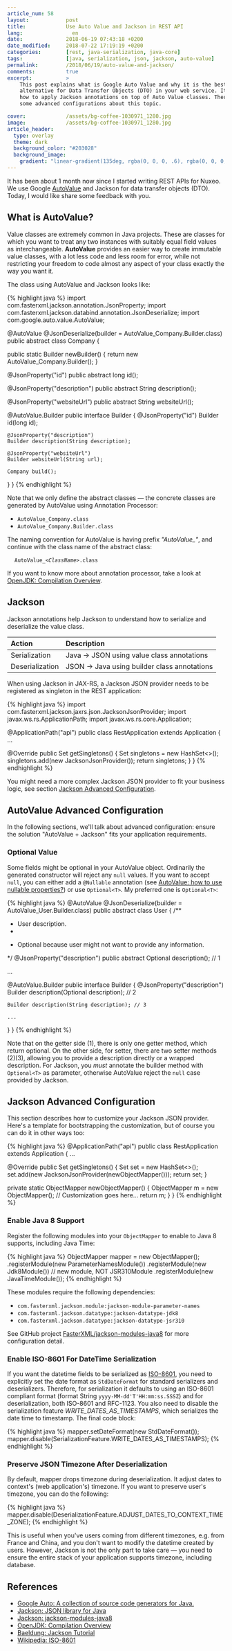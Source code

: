 ```yaml
---
article_num: 58
layout:            post
title:             Use Auto Value and Jackson in REST API
lang:                en
date:              2018-06-19 07:43:18 +0200
date_modified:     2018-07-22 17:19:19 +0200
categories:        [rest, java-serialization, java-core]
tags:              [java, serialization, json, jackson, auto-value]
permalink:         /2018/06/19/auto-value-and-jackson/
comments:          true
excerpt:           >
    This post explains what is Google Auto Value and why it is the best
    alternative for Data Transfer Objects (DTO) in your web service. It shares
    how to apply Jackson annotations on top of Auto Value classes. There're also
    some advanced configurations about this topic.

cover:             /assets/bg-coffee-1030971_1280.jpg
image:             /assets/bg-coffee-1030971_1280.jpg
article_header:
  type: overlay
  theme: dark
  background_color: "#203028"
  background_image:
    gradient: "linear-gradient(135deg, rgba(0, 0, 0, .6), rgba(0, 0, 0, .4))"
---
```


It has been about 1 month now since I started writing REST APIs for Nuxeo. We
use Google [AutoValue][1] and Jackson for data transfer objects (DTO). Today, I
would like share some feedback with you.

## What is AutoValue?

Value classes are extremely common in Java projects. These are classes for
which you want to treat any two instances with suitably equal field values as
interchangeable. **AutoValue** provides an easier way to create immutable value
classes, with a lot less code and less room for error, while not restricting
your freedom to code almost any aspect of your class exactly the way you want
it.

The class using AutoValue and Jackson looks like:

{% highlight java %}
import com.fasterxml.jackson.annotation.JsonProperty;
import com.fasterxml.jackson.databind.annotation.JsonDeserialize;
import com.google.auto.value.AutoValue;

@AutoValue
@JsonDeserialize(builder = AutoValue_Company.Builder.class)
public abstract class Company {

  public static Builder newBuilder() {
    return new AutoValue_Company.Builder();
  }

  @JsonProperty("id")
  public abstract long id();

  @JsonProperty("description")
  public abstract String description();

  @JsonProperty("websiteUrl")
  public abstract String websiteUrl();

  @AutoValue.Builder
  public interface Builder {
    @JsonProperty("id")
    Builder id(long id);

    @JsonProperty("description")
    Builder description(String description);

    @JsonProperty("websiteUrl")
    Builder websiteUrl(String url);

    Company build();
  }
}
{% endhighlight %}

Note that we only define the abstract classes — the concrete classes are
generated by AutoValue using Annotation Processor:

- `AutoValue_Company.class`
- `AutoValue_Company.Builder.class`

The naming convention for AutoValue is having prefix _"AutoValue\_"_, and
continue with the class name of the abstract class:

<pre>
  <code class="highlighter-rouge">AutoValue_<i>&lt;ClassName&gt;</i>.class</code>
</pre>

If you want to know more about annotation processor, take a look at [OpenJDK:
Compilation Overview][3].

## Jackson

Jackson annotations help Jackson to understand how to serialize and deserialize
the value class.

Action          | Description
:-------------- | :----------
Serialization   | Java → JSON using value class annotations
Deserialization | JSON → Java using builder class annotations

When using Jackson in JAX-RS, a Jackson JSON provider needs to be registered as
singleton in the REST application:

{% highlight java %}
import com.fasterxml.jackson.jaxrs.json.JacksonJsonProvider;
import javax.ws.rs.ApplicationPath;
import javax.ws.rs.core.Application;

@ApplicationPath("api")
public class RestApplication extends Application {
  ...

  @Override
  public Set<Object> getSingletons() {
    Set<Object> singletons = new HashSet<>();
    singletons.add(new JacksonJsonProvider());
    return singletons;
  }
}
{% endhighlight %}

You might need a more complex Jackson JSON provider to fit your business logic,
see section [Jackson Advanced Configuration](#jackson-advanced-configuration).

## AutoValue Advanced Configuration

In the following sections, we'll talk about advanced configuration: ensure the
solution "AutoValue + Jackson" fits your application requirements.

### Optional Value

Some fields might be optional in your AutoValue object. Ordinarily the
generated constructor will reject any `null` values. If you want to accept
`null`, you can either add a `@Nullable` annotation (see [AutoValue: how to
use nullable properties?][5]) or use `Optional<T>`. My preferred one is
`Optional<T>`:

{% highlight java %}
@AutoValue
@JsonDeserialize(builder = AutoValue_User.Builder.class)
public abstract class User {
  /**
   * User description.
   *
   * <p>Optional because user might not want to provide any information.
   */
  @JsonProperty("description")
  public abstract Optional<String> description(); // 1

  ...

  @AutoValue.Builder
  public interface Builder {
    @JsonProperty("description")
    Builder description(Optional<String> description); // 2

    Builder description(String description); // 3

    ...
  }
}
{% endhighlight %}

Note that on the getter side (1), there is only one getter method, which return
optional. On the other side, for setter, there are two setter methods (2)(3),
allowing you to provide a description directly or a wrapped description. For
Jackson, you _must_ annotate the builder method with `Optional<T>` as parameter,
otherwise AutoValue reject the `null` case provided by Jackson.

## Jackson Advanced Configuration

This section describes how to customize your Jackson JSON provider. Here's a
template for bootstrapping the customization, but of course you can do it in other
ways too:

{% highlight java %}
@ApplicationPath("api")
public class RestApplication extends Application {
  ...

  @Override
  public Set<Object> getSingletons() {
    Set<Object> set = new HashSet<>();
    set.add(new JacksonJsonProvider(newObjectMapper()));
    return set;
  }

  private static ObjectMapper newObjectMapper() {
    ObjectMapper m = new ObjectMapper();
    // Customization goes here...
    return m;
  }
}
{% endhighlight %}

### Enable Java 8 Support

Register the following modules into your `ObjectMapper` to enable to Java 8
supports, including Java Time:

{% highlight java %}
ObjectMapper mapper = new ObjectMapper();
    .registerModule(new ParameterNamesModule())
    .registerModule(new Jdk8Module())
    // new module, NOT JSR310Module
    .registerModule(new JavaTimeModule());
{% endhighlight %}

These modules require the following dependencies:

- `com.fasterxml.jackson.module:jackson-module-parameter-names`
- `com.fasterxml.jackson.datatype:jackson-datatype-jdk8`
- `com.fasterxml.jackson.datatype:jackson-datatype-jsr310`

See GitHub project [FasterXML/jackson-modules-java8][5] for more configuration
detail.

### Enable ISO-8601 For DateTime Serialization

If you want the datetime fields to be serialized as [ISO-8601][7], you need to
explicitly set the date format as `StdDateFormat` for standard serializers and
deserializers. Therefore, for serialization it defaults to using an ISO-8601
compliant format (format String `yyyy-MM-dd'T'HH:mm:ss.SSSZ`)
and for deserialization, both ISO-8601 and RFC-1123. You also need to disable
the serialization feature _WRITE_DATES_AS_TIMESTAMPS_, which serializes the date
time to timestamp. The final code block:

{% highlight java %}
mapper.setDateFormat(new StdDateFormat());
mapper.disable(SerializationFeature.WRITE_DATES_AS_TIMESTAMPS);
{% endhighlight %}

### Preserve JSON Timezone After Deserialization

By default, mapper drops timezone during deserialization. It adjust dates to
context's (web application's) timezone. If you want to preserve user's
timezone, you can do the following:

{% highlight java %}
mapper.disable(DeserializationFeature.ADJUST_DATES_TO_CONTEXT_TIME_ZONE);
{% endhighlight %}

This is useful when you've users coming from different timezones, e.g. from
France and China, and you don't want to modify the datetime created by users.
However, Jackson is not the only part to take care — you need to ensure the
entire stack of your application supports timezone, including database.

## References

- [Google Auto: A collection of source code generators for Java.][1]
- [Jackson: JSON library for Java][2]
- [Jackson: jackson-modules-java8][5]
- [OpenJDK: Compilation Overview][3]
- [Baeldung: Jackson Tutorial][4]
- [Wikipedia: ISO-8601][6]

[1]: https://github.com/google/auto
[2]: https://github.com/FasterXML/jackson
[3]: http://openjdk.java.net/groups/compiler/doc/compilation-overview/index.html
[4]: http://www.baeldung.com/jackson
[5]: https://github.com/google/auto/blob/master/value/userguide/howto.md#-use-nullable-properties
[6]: https://github.com/FasterXML/jackson-modules-java8
[7]: https://en.wikipedia.org/wiki/ISO_8601
